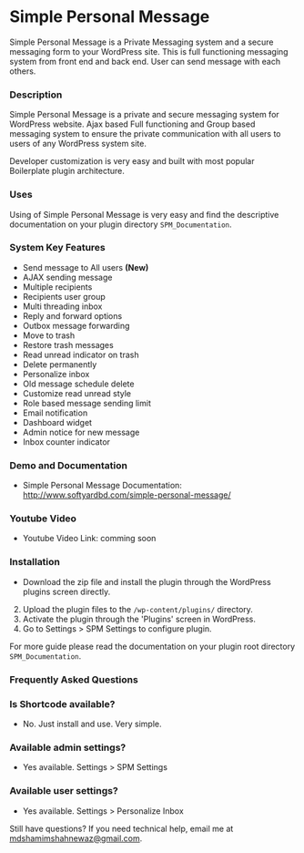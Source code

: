 # Simple Personal Message
Simple Personal Message is a Private Messaging system and a secure messaging form to your WordPress site. This is full functioning messaging system from front end and back end. User can send message with each others.

### Description
Simple Personal Message is a private and secure messaging system for WordPress website. Ajax based Full functioning and Group based messaging system to ensure the private communication with all users to users of any WordPress system site.

Developer customization is very easy and built with most popular Boilerplate plugin architecture.

### Uses

Using of Simple Personal Message is very easy and find the descriptive documentation on your plugin directory `SPM_Documentation`.

### System Key Features

- Send message to All users <strong>(New)</strong>
- AJAX sending message
- Multiple recipients
- Recipients user group
- Multi threading inbox
- Reply and forward options
- Outbox message forwarding
- Move to trash
- Restore trash messages
- Read unread indicator on trash
- Delete permanently
- Personalize inbox
- Old message schedule delete
- Customize read unread style
- Role based message sending limit
- Email notification
- Dashboard widget
- Admin notice for new message
- Inbox counter indicator

### Demo and Documentation
* Simple Personal Message Documentation: http://www.softyardbd.com/simple-personal-message/

### Youtube Video
* Youtube Video Link: comming soon

### Installation

- Download the zip file and install the plugin through the WordPress plugins screen directly.
2. Upload the plugin files to the `/wp-content/plugins/` directory.
3. Activate the plugin through the 'Plugins' screen in WordPress.
4. Go to Settings > SPM Settings to configure plugin.

For more guide please read the documentation on your plugin root directory `SPM_Documentation`.

### Frequently Asked Questions

### Is Shortcode available?

* No. Just install and use. Very simple.

### Available admin settings?

* Yes available. Settings > SPM Settings

### Available user settings?

* Yes available. Settings > Personalize Inbox

Still have questions? If you need technical help, email me at mdshamimshahnewaz@gmail.com.